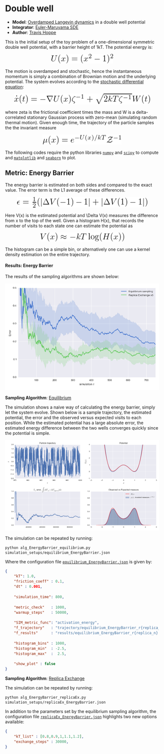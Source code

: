 # Double well

+ **Model**: [Overdamped Langevin dynamics](http://en.wikipedia.org/wiki/Langevin_dynamics) in a double well potential
+ **Integrator**: [Euler-Maruyama SDE](http://en.wikipedia.org/wiki/Euler-Maruyama)
+ **Author**: [Travis Hoppe](https://github.com/thoppe)

This is the initial setup of the toy problem of a one-dimensional symmetric double well potential, with a barrier height of 1kT. The potential energy is:

<p align="center" class="mdequation"><img src=".equations/8df0e476ded358dc7b2784f8d8ab5861a383631a73dd32f678a8dcd46c07a3db.png" alt="$U(x) = (x^2 - 1)^2$" /></p>

The motion is overdamped and stochastic, hence the instantaneous momentum is simply a combination of Brownian motion and the underlying potential.
The system evolves according to the [stochastic differential equation](http://en.wikipedia.org/wiki/Brownian_dynamics):

<p align="center" class="mdequation"><img src=".equations/054ec5f599ddf08f1a95b9a50a7114287c7bb4ad88e837c599db5ebaf9fd95a6.png" alt="$ \dot{x}(t) = - \nabla U(x)\zeta^{-1} + \sqrt{2 kT \zeta^{-1}} W(t)  $" /></p>

where zeta is the frictional coefficient times the mass and W is a delta-correlated stationary Gaussian process with zero-mean (simulating random thermal motion). 
Given enough time, the trajectory of the particle samples the the invariant measure

<p align="center" class="mdequation"><img src=".equations/7083ff27c4483a6ecaa6326ce60b0df098270a31d358922510406337b8f46a22.png" alt="$\mu(x) = e ^{-U(x)/kT} \mathcal{Z}^{-1}$" /></p>

The following codes require the python libraries [`numpy`](www.numpy.org) and [`scipy`](www.scipy.org) to compute and [`matplotlib`](matplotlib.org) and [`seaborn`](https://github.com/mwaskom/seaborn) to plot.

## Metric: Energy Barrier

The energy barrier is estimated on both sides and compared to the exact value.
The error term is the L1 average of these differences.

<p align="center" class="mdequation"><img src=".equations/7aa8e55b6db2940e1365f4811d7350f072c259abe1f681bf86a7adc2766ae28d.png" alt="$ \epsilon = \frac{1}{2} (|\Delta V(-1) - 1| + |\Delta V(1) - 1|)$" /></p>

Here V(x) is the estimated potential and \Delta V(x) measures the difference from x to the top of the well.
Given a histogram H(x), that records the number of visits to each state one can estimate the potential as

<p align="center" class="mdequation"><img src=".equations/85b3044977c3d55392496cd69131615af66aca3d41af7c3d9981ddd0c6447e8e.png" alt="$V(x) \approx -kT \log( H(x) ) $" /></p>

The histogram can be a simple bin, or alternatively one can use a kernel density estimation on the entire trajectory.

#### Results: Energy Barrier

The results of the sampling algorithms are shown below:

![](figures/convergence_EnergyBarrier.png)

**Sampling Algorithm**: [Equilibrium](alg_EnergyBarrier_equilibrium.py)

The simulation shows a naive way of calculating the energy barrier, simply let the system evolve. 
Shown below is a sample trajectory, the estimated potential, the error and the observed versus expected visits to each position. 
While the estimated potential has a large absolute error, the estimated energy difference between the two wells converges quickly since the potential is simple.

![](figures/equilibrium_traj.png)

The simulation can be repeated by running:

    python alg_EnergyBarrier_equilibrium.py simulation_setups/equilibrium_EnergyBarrier.json

Where the configuration file [`equilibrium_EnergyBarrier.json`](simulation_setups/equilibrium_EnergyBarrier.json) is given by:

```JSON
{
    "kT": 1.0,
    "friction_coeff" : 0.1,
    "dt" : 0.001,

    "simulation_time": 800,

    "metric_check"   : 1000,
    "warmup_steps"   : 50000,
 
    "SIM_metric_func": "activation_energy",
    "f_trajectory"   : "trajectory/equilibrium_EnergyBarrier_r{replica_n}.txt",
    "f_results"      : "results/equilibrium_EnergyBarrier_r{replica_n}.txt",

    "histogram_bins" : 1000,
    "histogram_min"  : -2.5,
    "histogram_max"  :  2.5,

    "show_plot" : false
}
```

**Sampling Algorithm**: [Replica Exchange](alg_EnergyBarrier_replicaEx.py)

The simulation can be repeated by running:

    python alg_EnergyBarrier_replicaEx.py simulation_setups/replicaEx_EnergyBarrier.json

In addition to the parameters set by the equilibrium sampling algorithm, the configuration file [`replicaEx_EnergyBarrier.json`](simulation_setups/replicaEx_EnergyBarrier.json) highlights two new options available:

```JSON
{
    "kT_list" : [0.8,0.9,1,1.1,1.2],
    "exchange_steps" : 30000,
}
```





